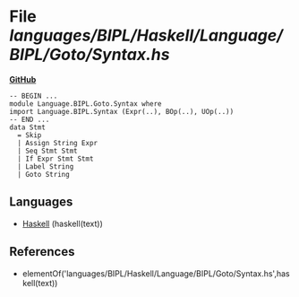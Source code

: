# File _languages/BIPL/Haskell/Language/BIPL/Goto/Syntax.hs_
**[GitHub](https://github.com/softlang/yas/blob/master/languages/BIPL/Haskell/Language/BIPL/Goto/Syntax.hs)**
```
-- BEGIN ...
module Language.BIPL.Goto.Syntax where
import Language.BIPL.Syntax (Expr(..), BOp(..), UOp(..))
-- END ...
data Stmt
  = Skip
  | Assign String Expr
  | Seq Stmt Stmt
  | If Expr Stmt Stmt
  | Label String
  | Goto String
```

## Languages
* [Haskell](../languages/Haskell.md) (haskell(text))

## References
* elementOf('languages/BIPL/Haskell/Language/BIPL/Goto/Syntax.hs',haskell(text))
